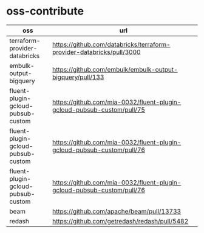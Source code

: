 # oss-contribute

| oss                                | url                                                                    |
| ---------------------------------- | ---------------------------------------------------------------------- |
| terraform-provider-databricks      | https://github.com/databricks/terraform-provider-databricks/pull/3000  |
| embulk-output-bigquery             | https://github.com/embulk/embulk-output-bigquery/pull/133              |
| fluent-plugin-gcloud-pubsub-custom | https://github.com/mia-0032/fluent-plugin-gcloud-pubsub-custom/pull/75 |
| fluent-plugin-gcloud-pubsub-custom | https://github.com/mia-0032/fluent-plugin-gcloud-pubsub-custom/pull/76 |
| fluent-plugin-gcloud-pubsub-custom | https://github.com/mia-0032/fluent-plugin-gcloud-pubsub-custom/pull/76 |
| beam                               | https://github.com/apache/beam/pull/13733                              |
| redash                             | https://github.com/getredash/redash/pull/5482                          |
